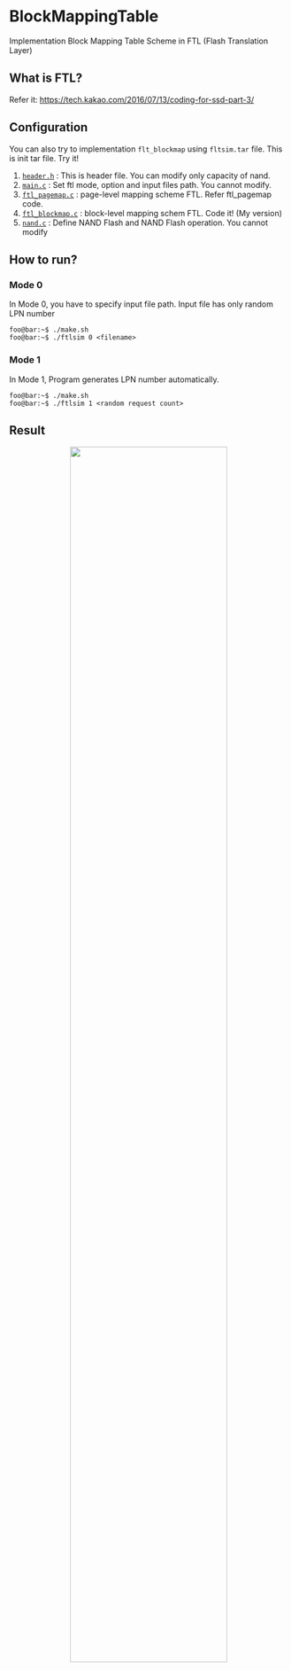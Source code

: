 # BlockMappingTable
Implementation Block Mapping Table Scheme in FTL (Flash Translation Layer)  

## What is FTL?
Refer it: https://tech.kakao.com/2016/07/13/coding-for-ssd-part-3/  

## Configuration
You can also try to implementation `flt_blockmap` using `fltsim.tar` file. This is init tar file. Try it!

1. [`header.h`](https://github.com/softho0n/BlockMappingTable/blob/main/header.h) : This is header file. You can modify only capacity of nand.
2. [`main.c`](https://github.com/softho0n/BlockMappingTable/blob/main/main.c) : Set ftl mode, option and input files path. You cannot modify.
3. [`ftl_pagemap.c`](https://github.com/softho0n/BlockMappingTable/blob/main/ftl_pagemap.c) : page-level mapping scheme FTL. Refer ftl_pagemap code.
4. [`ftl_blockmap.c`](https://github.com/softho0n/BlockMappingTable/blob/main/ftl_blockmap.c) : block-level mapping schem FTL. Code it! (My version)
5. [`nand.c`](https://github.com/softho0n/BlockMappingTable/blob/main/nand.c) : Define NAND Flash and NAND Flash operation. You cannot modify

## How to run?
### Mode 0
In Mode 0, you have to specify input file path. Input file has only random LPN number
```console
foo@bar:~$ ./make.sh
foo@bar:~$ ./ftlsim 0 <filename>
```
### Mode 1
In Mode 1, Program generates LPN number automatically.
```console
foo@bar:~$ ./make.sh
foo@bar:~$ ./ftlsim 1 <random request count>
```

## Result
<p align="center"><img width="75%" src="https://user-images.githubusercontent.com/42256738/151653569-758bb3ae-8bdb-4b45-9133-5ca4d48edfdc.jpeg"/></p>
